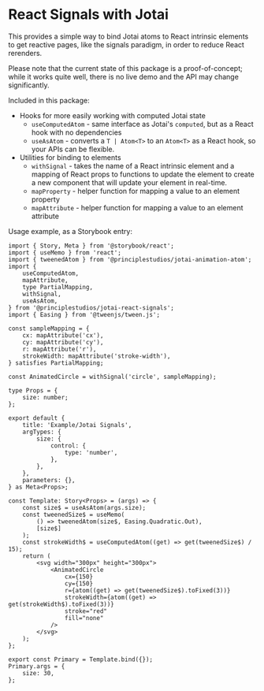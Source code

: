 # React Signals with Jotai

This provides a simple way to bind Jotai atoms to React intrinsic elements to get reactive pages, like the signals paradigm, in order to reduce React rerenders.

Please note that the current state of this package is a proof-of-concept; while it works quite well, there is no live demo and the API may change significantly.

Included in this package:

- Hooks for more easily working with computed Jotai state
  - `useComputedAtom` - same interface as Jotai's `computed`, but as a React hook with no dependencies
  - `useAsAtom` - converts a `T | Atom<T>` to an `Atom<T>` as a React hook, so your APIs can be flexible.
- Utilities for binding to elements
  - `withSignal` - takes the name of a React intrinsic element and a mapping of React props to functions to update the element to create a new component that will update your element in real-time.
  - `mapProperty` - helper function for mapping a value to an element property
  - `mapAttribute` - helper function for mapping a value to an element attribute

Usage example, as a Storybook entry:

```tsx
import { Story, Meta } from '@storybook/react';
import { useMemo } from 'react';
import { tweenedAtom } from '@principlestudios/jotai-animation-atom';
import {
	useComputedAtom,
	mapAttribute,
	type PartialMapping,
	withSignal,
	useAsAtom,
} from '@principlestudios/jotai-react-signals';
import { Easing } from '@tweenjs/tween.js';

const sampleMapping = {
	cx: mapAttribute('cx'),
	cy: mapAttribute('cy'),
	r: mapAttribute('r'),
	strokeWidth: mapAttribute('stroke-width'),
} satisfies PartialMapping;

const AnimatedCircle = withSignal('circle', sampleMapping);

type Props = {
	size: number;
};

export default {
	title: 'Example/Jotai Signals',
	argTypes: {
		size: {
			control: {
				type: 'number',
			},
		},
	},
	parameters: {},
} as Meta<Props>;

const Template: Story<Props> = (args) => {
	const size$ = useAsAtom(args.size);
	const tweenedSize$ = useMemo(
		() => tweenedAtom(size$, Easing.Quadratic.Out),
		[size$]
	);
	const strokeWidth$ = useComputedAtom((get) => get(tweenedSize$) / 15);
	return (
		<svg width="300px" height="300px">
			<AnimatedCircle
				cx={150}
				cy={150}
				r={atom((get) => get(tweenedSize$).toFixed(3))}
				strokeWidth={atom((get) => get(strokeWidth$).toFixed(3))}
				stroke="red"
				fill="none"
			/>
		</svg>
	);
};

export const Primary = Template.bind({});
Primary.args = {
	size: 30,
};
```
